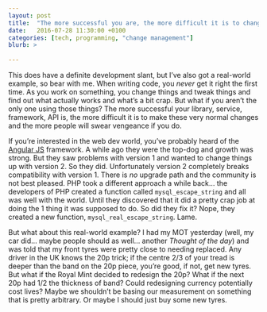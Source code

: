```yaml
---
layout: post
title:  "The more successful you are, the more difficult it is to change"
date:   2016-07-28 11:30:00 +0100
categories: [tech, programming, "change management"]
blurb: >
  
---
```

This does have a definite development slant, but I’ve also got a real-world
example, so bear with me. When writing code, you _*never*_ get it right the
first time. As you work on something, you change things and tweak things and
find out what actually works and what’s a bit crap. But what if you aren’t the
only one using those things? The more successful your library, service,
framework, API is, the more difficult it is to make these very normal changes
and the more people will swear vengeance if you do.

If you’re interested in the web dev world, you’ve probably heard of the
[Angular JS][angular] framework. A while ago they were the top-dog and growth
was strong. But they saw problems with version 1 and wanted to change things up
with version 2. So they did. Unfortunately version 2 completely breaks
compatibility with version 1. There is *no* upgrade path and the community is
not best pleased. PHP took a different approach a while back… the developers of
PHP created a function called `mysql_escape_string` and all was well with the
world. Until they discovered that it did a pretty crap job at doing the 1 thing
it was supposed to do. So did they fix it? Nope, they created a new function,
`mysql_real_escape_string`. Lame.

But what about this real-world example? I had my MOT yesterday (well, my car
did... maybe people should as well... another _Thought of the day_) and was told
that my front tyres were pretty close to needing replaced. Any driver in the UK
knows the 20p trick; if the centre 2/3 of your tread is deeper than the band on
the 20p piece, you’re good, if not, get new tyres. But what if the Royal Mint
decided to redesign the 20p? What if the next 20p had 1/2 the thickness of band?
Could redesigning currency potentially cost lives? Maybe we shouldn’t be basing
our measurement on something that is pretty arbitrary. Or maybe I should just
buy some new tyres.

[angular]: https://angularjs.org